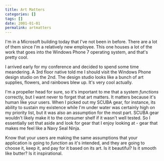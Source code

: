 ```yaml
---
title: Art Matters
categories: []
tags: []
date: 2001-01-01
permalink: artmatters
---
```


I'm in a Microsoft building today that I've not been in before. There are a lot of them since I'm a relatively new employee. This one houses a lot of the work that goes into the Windows Phone 7 operating system, and that's pretty cool.

I arrived early for my conference and decided to spend some time meandering. A 3rd floor native told me I should visit the Windows Phone design studio on the 2nd. The design studio looks like a bunch of art supplies, flowers, and rainbows blew up. It's very cool actually.

I'm a propeller head for sure, so it's important to me that a system _functions_ correctly, but I want never to forget that art matters. It matters because it's human like your users. When I picked out my SCUBA gear, for instance, its ability to sustain my existence while I'm under water was certainly high on my priority list, but it was also an assumption for the most part. SCUBA gear wouldn't likely make it to the consumer shelf if it wasn't well tested. So I essentially set that aside and look for gear that I enjoy looking at - gear that makes me feel like a Navy Seal Ninja.

Know that your users are making the same assumptions that your application is going to _function_ as it's intended, and they are going to choose it, keep it, and pay for it based on its art. Is it beautiful? Is it smooth like butter? Is it inspirational.